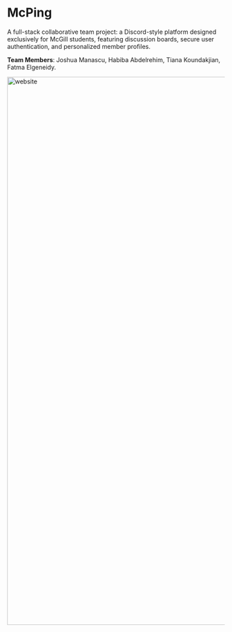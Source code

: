 # McPing
A full-stack collaborative team project: a Discord-style platform designed exclusively for McGill students, featuring discussion boards, secure user authentication, and personalized member profiles.

**Team Members**: Joshua Manascu, Habiba Abdelrehim, Tiana Koundakjian, Fatma Elgeneidy.

<img width="1271" alt="website" src="https://github.com/user-attachments/assets/c7bf9412-0724-4269-a374-690b45aae659" />
